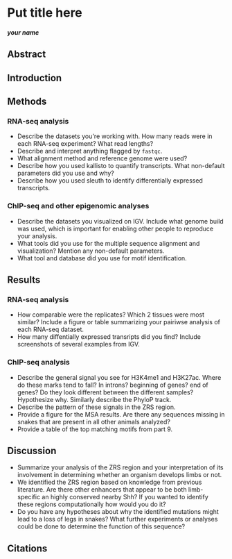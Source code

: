 # Put title here
##### your name

## Abstract

## Introduction

## Methods

### RNA-seq analysis
* Describe the datasets you're working with. How many reads were in each RNA-seq experiment? What read lengths?
* Describe and interpret anything flagged by `fastqc`.
* What alignment method and reference genome were used?
* Describe how you used kallisto to quantify transcripts. What non-default parameters did you use and why?
* Describe how you used sleuth to identify differentially expressed transcripts.

### ChIP-seq and other epigenomic analyses
* Describe the datasets you visualized on IGV. Include what genome build was used, which is important for enabling other people to reproduce your analysis.
* What tools did you use for the multiple sequence alignment and visualization? Mention any non-default parameters.
* What tool and database did you use for motif identification.

## Results

### RNA-seq analysis
* How comparable were the replicates? Which 2 tissues were most similar? Include a figure or table summarizing your pairiwse analysis of each RNA-seq dataset.
* How many diffentially expressed transripts did you find? Include screenshots of several examples from IGV.

### ChIP-seq analysis
* Describe the general signal you see for H3K4me1 and H3K27ac. Where do these marks tend to fall? In introns? beginning of genes? end of genes? Do they look different between the different samples? Hypothesize why. Similarly describe the PhyloP track.
* Describe the pattern of these signals in the ZRS region.
* Provide a figure for the MSA results. Are there any sequences missing in snakes that are present in all other animals analyzed?
* Provide a table of the top matching motifs from part 9.

## Discussion
* Summarize your analysis of the ZRS region and your interpretation of its involvement in determining whether an organism develops limbs or not.
* We identified the ZRS region based on knowledge from previous literature. Are there other enhancers that appear to be both limb-specific an highly conserved nearby Shh? If you wanted to identify these regions computationally how would you do it?
* Do you have any hypotheses about why the identified mutations might lead to a loss of legs in snakes? What further experiments or analyses could be done to determine the function of this sequence?

## Citations

